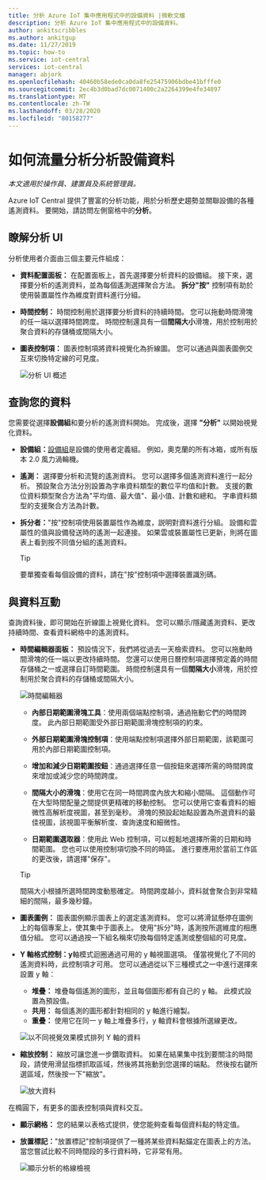 ```yaml
---
title: 分析 Azure IoT 集中應用程式中的設備資料 |微軟文檔
description: 分析 Azure IoT 集中應用程式中的設備資料。
author: ankitscribbles
ms.author: ankitgup
ms.date: 11/27/2019
ms.topic: how-to
ms.service: iot-central
services: iot-central
manager: abjork
ms.openlocfilehash: 40460b58ede0ca0da8fe25475906bdbe41bfffe0
ms.sourcegitcommit: 2ec4b3d0bad7dc0071400c2a2264399e4fe34897
ms.translationtype: MT
ms.contentlocale: zh-TW
ms.lasthandoff: 03/28/2020
ms.locfileid: "80158277"
---
```

# <a name="how-to-use-analytics-to-analyze-device-data"></a>如何流量分析分析設備資料

*本文適用於操作員、建置員及系統管理員。*



Azure IoT Central 提供了豐富的分析功能，用於分析歷史趨勢並關聯設備的各種遙測資料。 要開始，請訪問左側窗格中的**分析**。

## <a name="understanding-the-analytics-ui"></a>瞭解分析 UI
分析使用者介面由三個主要元件組成：
- **資料配置面板：** 在配置面板上，首先選擇要分析資料的設備組。 接下來，選擇要分析的遙測資料，並為每個遙測選擇聚合方法。 **拆分"按"** 控制項有助於使用裝置屬性作為維度對資料進行分組。

- **時間控制：** 時間控制用於選擇要分析資料的持續時間。 您可以拖動時間滑塊的任一端以選擇時間跨度。 時間控制還具有一個**間隔大小**滑塊，用於控制用於聚合資料的存儲桶或間隔大小。 

- **圖表控制項：** 圖表控制項將資料視覺化為折線圖。 您可以通過與圖表圖例交互來切換特定線的可見度。 


  ![分析 UI 概述](media/howto-create-analytics/analyticsui.png)


## <a name="querying-your-data"></a>查詢您的資料

您需要從選擇**設備組**和要分析的遙測資料開始。 完成後，選擇 **"分析"** 以開始視覺化資料。

- **設備組：**[設備組](tutorial-use-device-groups.md)是設備的使用者定義組。 例如，奧克蘭的所有冰箱，或所有版本 2.0 風力渦輪機。

- **遙測：** 選擇要分析和流覽的遙測資料。 您可以選擇多個遙測資料進行一起分析。 預設聚合方法分別設置為字串資料類型的數位平均值和計數。 支援的數位資料類型聚合方法為"平均值、最大值"、最小值、計數和總和。  字串資料類型的支援聚合方法為計數。

- **拆分者：**"按"控制項使用裝置屬性作為維度，説明對資料進行分組。 設備和雲屬性的值與設備發送時的遙測一起連接。 如果雲或裝置屬性已更新，則將在圖表上看到按不同值分組的遙測資料。

    > [!TIP]
    > 要單獨查看每個設備的資料，請在"按"控制項中選擇裝置識別碼。

## <a name="interacting-with-your-data"></a>與資料互動

查詢資料後，即可開始在折線圖上視覺化資料。 您可以顯示/隱藏遙測資料、更改持續時間、查看資料網格中的遙測資料。

- **時間編輯器面板：** 預設情況下，我們將從過去一天檢索資料。 您可以拖動時間滑塊的任一端以更改持續時間。 您還可以使用日曆控制項選擇預定義的時間存儲桶之一或選擇自訂時間範圍。 時間控制還具有一個**間隔大小**滑塊，用於控制用於聚合資料的存儲桶或間隔大小。

    ![時間編輯器](media/howto-create-analytics/timeeditorpanel.png)

    - **內部日期範圍滑塊工具**：使用兩個端點控制項，通過拖動它們的時間跨度。 此內部日期範圍受外部日期範圍滑塊控制項的約束。
    
   
    - **外部日期範圍滑塊控制項**：使用端點控制項選擇外部日期範圍，該範圍可用於內部日期範圍控制項。

    - **增加和減少日期範圍按鈕**：通過選擇任意一個按鈕來選擇所需的時間跨度來增加或減少您的時間跨度。

    - **間隔大小的滑塊**：使用它在同一時間跨度內放大和縮小間隔。 這個動作可在大型時間配量之間提供更精確的移動控制。 您可以使用它查看資料的細微性高解析度視圖，甚至到毫秒。 滑塊的預設起始點設置為所選資料的最佳視圖，該視圖平衡解析度、查詢速度和細微性。
    
    - **日期範圍選取器**：使用此 Web 控制項，可以輕鬆地選擇所需的日期和時間範圍。 您也可以使用控制項切換不同的時區。 進行要應用於當前工作區的更改後，請選擇"保存"。

    > [!TIP]
    > 間隔大小根據所選時間跨度動態確定。 時間跨度越小，資料就會聚合到非常精細的間隔，最多幾秒鐘。


- **圖表圖例：** 圖表圖例顯示圖表上的選定遙測資料。 您可以將滑鼠懸停在圖例上的每個專案上，使其集中于圖表上。 使用"拆分"時，遙測按所選維度的相應值分組。 您可以通過按一下組名稱來切換每個特定遙測或整個組的可見度。  


- **Y 軸格式控制：y**軸模式迴圈通過可用的 y 軸視圖選項。 僅當視覺化了不同的遙測資料時，此控制項才可用。 您可以通過從以下三種模式之一中進行選擇來設置 y 軸：

    - **堆疊：** 堆疊每個遙測的圖形，並且每個圖形都有自己的 y 軸。 此模式設置為預設值。
    - **共用：** 每個遙測的圖形都針對相同的 y 軸進行繪製。
    - **重疊：** 使用它在同一 y 軸上堆疊多行，y 軸資料會根據所選線更改。

  ![以不同視覺效果模式排列 Y 軸的資料](media/howto-create-analytics/yaxiscontrol.png)

- **縮放控制：** 縮放可讓您進一步鑽取資料。 如果在結果集中找到要關注的時間段，請使用滑鼠指標抓取區域，然後將其拖動到您選擇的端點。 然後按右鍵所選區域，然後按一下"縮放"。

  ![放大資料](media/howto-create-analytics/zoom.png)

在橢圓下，有更多的圖表控制項與資料交互。

- **顯示網格：** 您的結果以表格式提供，使您能夠查看每個資料點的特定值。

- **放置標記：**"放置標記"控制項提供了一種將某些資料點錨定在圖表上的方法。 當您嘗試比較不同時間段的多行資料時，它非常有用。

  ![顯示分析的格線檢視](media/howto-create-analytics/additionalchartcontrols.png)